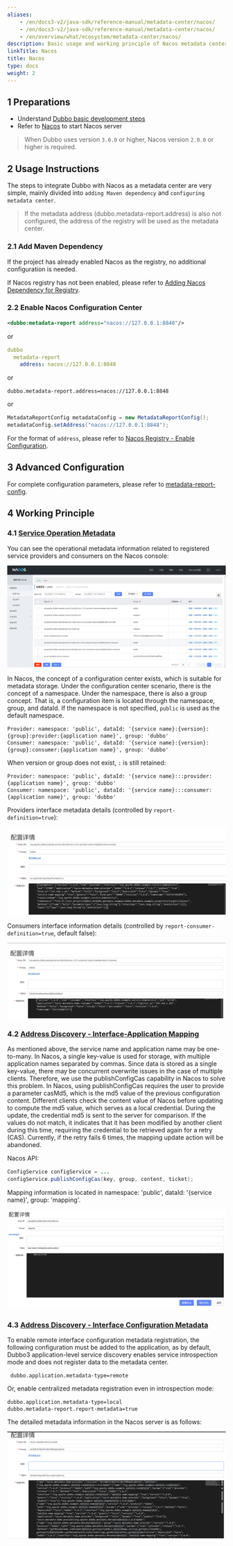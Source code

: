 ```yaml
---
aliases:
    - /en/docs3-v2/java-sdk/reference-manual/metadata-center/nacos/
    - /en/docs3-v2/java-sdk/reference-manual/metadata-center/nacos/
    - /en/overview/what/ecosystem/metadata-center/nacos/
description: Basic usage and working principle of Nacos metadata center
linkTitle: Nacos
title: Nacos
type: docs
weight: 2
---
```


## 1 Preparations
- Understand [Dubbo basic development steps](/en/overview/mannual/java-sdk/quick-start/spring-boot/)
- Refer to [Nacos](/en/overview/reference/integrations/nacos/) to start Nacos server

> When Dubbo uses version `3.0.0` or higher, Nacos version `2.0.0` or higher is required.

## 2 Usage Instructions
The steps to integrate Dubbo with Nacos as a metadata center are very simple, mainly divided into `adding Maven dependency` and `configuring metadata center`.
> If the metadata address (dubbo.metadata-report.address) is also not configured, the address of the registry will be used as the metadata center.

### 2.1 Add Maven Dependency
If the project has already enabled Nacos as the registry, no additional configuration is needed.

If Nacos registry has not been enabled, please refer to [Adding Nacos Dependency for Registry](/en/overview/mannual/java-sdk/reference-manual/registry/nacos/#12-nacos-版本).

### 2.2 Enable Nacos Configuration Center
```xml
<dubbo:metadata-report address="nacos://127.0.0.1:8848"/>
```

or

```yaml
dubbo
  metadata-report
    address: nacos://127.0.0.1:8848
```

or

```properties
dubbo.metadata-report.address=nacos://127.0.0.1:8848
```

or

```java
MetadataReportConfig metadataConfig = new MetadataReportConfig();
metadataConfig.setAddress("nacos://127.0.0.1:8848");
```

For the format of `address`, please refer to [Nacos Registry - Enable Configuration](../../registry/nacos/#22-配置并启用-nacos).

## 3 Advanced Configuration

For complete configuration parameters, please refer to [metadata-report-config](../../config/properties/#metadata-report-config).

## 4 Working Principle

### 4.1 [Service Operation Metadata](../overview/#2-服务运维元数据)

You can see the operational metadata information related to registered service providers and consumers on the Nacos console:

![image-dubbo-metadata-nacos-1.png](/imgs/blog/dubbo-metadata-nacos-1.png)

In Nacos, the concept of a configuration center exists, which is suitable for metadata storage. Under the configuration center scenario, there is the concept of a namespace. Under the namespace, there is also a group concept. That is, a configuration item is located through the namespace, group, and dataId. If the namespace is not specified, `public` is used as the default namespace.

```properties
Provider: namespace: 'public', dataId: '{service name}:{version}:{group}:provider:{application name}', group: 'dubbo'
Consumer: namespace: 'public', dataId: '{service name}:{version}:{group}:consumer:{application name}', group: 'dubbo'
```
When version or group does not exist, `:` is still retained:
```properties
Provider: namespace: 'public', dataId: '{service name}:::provider:{application name}', group: 'dubbo'
Consumer: namespace: 'public', dataId: '{service name}:::consumer:{application name}', group: 'dubbo'
```

Providers interface metadata details (controlled by `report-definition=true`):

![image-dubbo-metadata-nacos-3.png](/imgs/blog/dubbo-metadata-nacos-3.png)

Consumers interface information details (controlled by `report-consumer-definition=true`, default false):

![image-dubbo-metadata-nacos-4.png](/imgs/blog/dubbo-metadata-nacos-4.png)

### 4.2 [Address Discovery - Interface-Application Mapping](../overview//#11-接口---应用映射关系)
As mentioned above, the service name and application name may be one-to-many. In Nacos, a single key-value is used for storage, with multiple application names separated by commas. Since data is stored as a single key-value, there may be concurrent overwrite issues in the case of multiple clients. Therefore, we use the publishConfigCas capability in Nacos to solve this problem. In Nacos, using publishConfigCas requires the user to provide a parameter casMd5, which is the md5 value of the previous configuration content. Different clients check the content value of Nacos before updating to compute the md5 value, which serves as a local credential. During the update, the credential md5 is sent to the server for comparison. If the values do not match, it indicates that it has been modified by another client during this time, requiring the credential to be retrieved again for a retry (CAS). Currently, if the retry fails 6 times, the mapping update action will be abandoned.

Nacos API:
```java
ConfigService configService = ...
configService.publishConfigCas(key, group, content, ticket);
```

Mapping information is located in namespace: 'public', dataId: '{service name}', group: 'mapping'.

![nacos-metadata-report-service-name-mapping.png](/imgs/user/nacos-metadata-report-service-name-mapping.png)

### 4.3 [Address Discovery - Interface Configuration Metadata](../overview/#12-接口配置元数据)

To enable remote interface configuration metadata registration, the following configuration must be added to the application, as by default, Dubbo3 application-level service discovery enables service introspection mode and does not register data to the metadata center.

```properties
 dubbo.application.metadata-type=remote
 ```

Or, enable centralized metadata registration even in introspection mode:

```properties
dubbo.application.metadata-type=local
dubbo.metadata-report.report-metadata=true
```

The detailed metadata information in the Nacos server is as follows:

![image-dubbo-metadata-nacos-2.png](/imgs/blog/dubbo-metadata-nacos-2.png)

